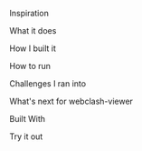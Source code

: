 Inspiration

What it does

How I built it

How to run

Challenges I ran into

What's next for webclash-viewer

Built With

Try it out

